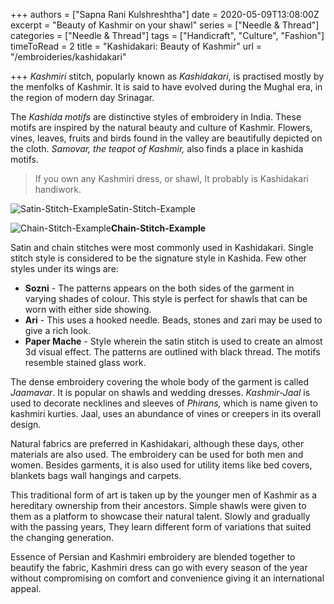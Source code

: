 +++
authors = ["Sapna Rani Kulshreshtha"]
date = 2020-05-09T13:08:00Z
excerpt = "Beauty of Kashmir on your shawl"
series = ["Needle & Thread"]
categories = ["Needle & Thread"]
tags = ["Handicraft", "Culture", "Fashion"]
timeToRead = 2
title = "Kashidakari: Beauty of Kashmir"
url = "/embroideries/kashidakari"

+++
_Kashmiri_ stitch, popularly known as _Kashidakari_, is practised mostly by the menfolks of Kashmir. It is said to have evolved during the Mughal era, in the region of modern day Srinagar.

The _Kashida motifs_ are distinctive styles of embroidery in India. These motifs are inspired by the natural beauty and culture of Kashmir. Flowers, vines, leaves, fruits and birds found in the valley are beautifully depicted on the cloth. _Samovar, the teapot of Kashmir,_ also finds a place in kashida motifs.

> If you own any Kashmiri dress, or shawl, It probably is Kashidakari handiwork.

![Satin-Stitch-Example](/images/Satin-Stitch.png "Satin-Stitch-Example")Satin-Stitch-Example

![Chain-Stitch-Example](/images/Chain-Stitch.png "Chain-Stitch-Example")**Chain-Stitch-Example**

Satin and chain stitches were most commonly used in Kashidakari. Single stitch style is considered to be the signature style in Kashida.  Few other styles under its wings are:

* **Sozni** - The patterns appears on the both sides of the garment in varying shades of colour. This style is perfect for shawls that can be worn with either side showing.
* **Ari** - This uses a hooked needle. Beads, stones and zari may be used to give a rich look.
* **Paper Mache** - Style wherein the satin stitch is used to create an almost 3d visual effect. The patterns are outlined with black thread. The motifs resemble stained glass work.

The dense embroidery covering the whole body of the garment is called _Jaamavar_. It is popular on shawls and wedding dresses. _Kashmir-Jaal_ is used to decorate necklines and sleeves of _Phirans,_ which is name given to kashmiri kurties. Jaal, uses an abundance of vines or creepers in its overall design.

Natural fabrics are preferred in Kashidakari, although these days, other materials are also used. The embroidery can be used for both men and women. Besides garments, it is also used for utility items like bed covers, blankets bags wall hangings and carpets.

This traditional form of art is taken up by the younger men of Kashmir as a hereditary ownership from their ancestors. Simple shawls were given to them as a platform to showcase their natural talent. Slowly and gradually with the passing years, They learn different form of variations that suited the changing generation.

Essence of Persian and Kashmiri embroidery are blended together to beautify the fabric, Kashmiri dress can go with every season of the year without compromising on comfort and convenience giving it an international appeal.
